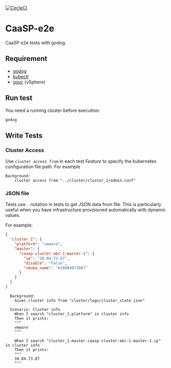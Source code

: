[![CircleCI](https://circleci.com/gh/c3y1huang/caasp-e2e/tree/master.svg?style=svg)](https://circleci.com/gh/c3y1huang/caasp-e2e/tree/master)

# CaaSP-e2e
CaaSP e2e tests with godog.

## Requirement
* [godog](https://github.com/cucumber/godog)
* [kubectl](https://kubernetes.io/docs/tasks/tools/install-kubectl/)
* [govc](https://github.com/vmware/govmomi/tree/master/govc) (vSphere)

## Run test
You need a running cluster before execution:
```bash
godog
```

## Write Tests
### Cluster Access
Use `cluster access from` in each test *Feature* to specify the kubernetes configuration file path. For example
```
Background:
    cluster access from "../cluster/cluster_1/admin.conf"
```

### JSON file
Tests use `.` notation in tests to get JSON data from file. This is particularly useful when you have infrastructure provisioned automatically with dynamic values.

For example:
```json
{
  "cluster_1": {
    "platform": "vmware",
    "master": {
      "caasp-cluster-abc-1-master-1": {
        "ip": "10.84.73.87",
        "disable": "False",
        "skuba_name": "010084073087"
      }
    }
  }
}
```
```
  Background:
    Given cluster info from "cluster/logs/cluster_state.json"

  Scenario: Cluster info
    When I search "cluster_1.platform" in cluster info
    Then it prints:
    """
    vmware
    """

    When I search "cluster_1.master.caasp-cluster-abc-1-master-1.ip" in cluster info
    Then it prints:
    """
    10.84.73.87
    """
```


